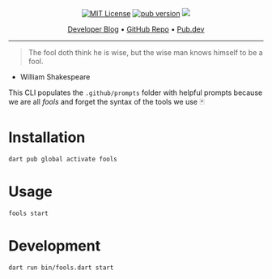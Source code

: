 <p align="center">                    
<a href="https://img.shields.io/badge/License-MIT-green"><img src="https://img.shields.io/badge/License-MIT-green" alt="MIT License"></a>
<a href="https://pub.dev/packages/fools"><img src="https://img.shields.io/pub/v/fools?label=pub&color=orange" alt="pub version"></a>      
<a href="https://twitter.com/code_ontherocks">
    <img src="https://img.shields.io/twitter/follow/code_ontherocks?style=social">
  </a>
</p>


<p align="center">
  <a href="https://joemuller.com">Developer Blog</a> •
  <a href="https://github.com/jtmuller5/file_tree">GitHub Repo</a> •
  <a href="https://pub.dev/packages/fools/install">Pub.dev</a>
</p>

---

> The fool doth think he is wise, but the wise man knows himself to be a fool.

- William Shakespeare

This CLI populates the `.github/prompts` folder with helpful prompts because we are all _fools_ and forget the syntax of the tools we use 🃏

# Installation

```bash
dart pub global activate fools
```

# Usage

```bash
fools start
```

# Development

```bash
dart run bin/fools.dart start
```